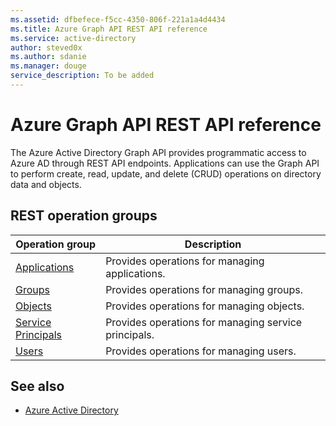```yaml
---
ms.assetid: dfbefece-f5cc-4350-806f-221a1a4d4434
ms.title: Azure Graph API REST API reference
ms.service: active-directory
author: steved0x
ms.author: sdanie
ms.manager: douge
service_description: To be added
---
```


# Azure Graph API REST API reference

The Azure Active Directory Graph API provides programmatic access to Azure AD through REST API endpoints. Applications can use the Graph API to perform create, read, update, and delete (CRUD) operations on directory data and objects.


## REST operation groups

| Operation group                                                  | Description                                          |
|------------------------------------------------------------------|------------------------------------------------------|
| [Applications](~/docs-ref-autogen/graphrbac/applications.yml)            | Provides operations for managing applications.       |
| [Groups](~/docs-ref-autogen/graphrbac/groups.yml)                        | Provides operations for managing groups.             |
| [Objects](~/docs-ref-autogen/graphrbac/objects.yml)                      | Provides operations for managing objects.            |
| [Service Principals](~/docs-ref-autogen/graphrbac/serviceprincipals.yml) | Provides operations for managing service principals. |
| [Users](~/docs-ref-autogen/graphrbac/users.yml)                          | Provides operations for managing users.              |            |

## See also

- [Azure Active Directory](https://azure.microsoft.com/services/active-directory/)
